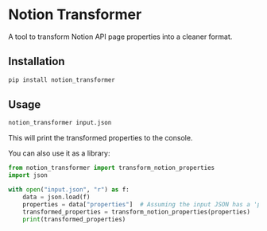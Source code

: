 # Notion Transformer

A tool to transform Notion API page properties into a cleaner format.

## Installation

```bash
pip install notion_transformer
```


## Usage

```bash
notion_transformer input.json
```

This will print the transformed properties to the console.

You can also use it as a library:

```python
from notion_transformer import transform_notion_properties
import json

with open("input.json", "r") as f:
    data = json.load(f)
    properties = data["properties"]  # Assuming the input JSON has a 'properties' key
    transformed_properties = transform_notion_properties(properties)
    print(transformed_properties)
```


